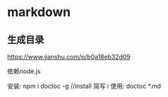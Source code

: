 # markdown
## 生成目录

https://www.jianshu.com/p/b0a18eb32d09

依赖node.js

安装: npm i doctoc -g //install 简写 i
使用: doctoc *.md
